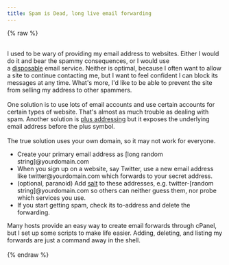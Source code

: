 ```yaml
---
title: Spam is Dead, long live email forwarding
---
```


{% raw %}
<div class="css-full-post-content js-full-post-content">
<br />I used to be wary of providing my email address to websites. Either I would do it and bear the spammy consequences, or I would use a&nbsp;<a href="http://mailinator.com/">disposable</a>&nbsp;email service. Neither is optimal, because I often want to allow a site to continue contacting me, but I want to feel confident I can block its messages at any time. What's more, I'd like to be able to prevent the site from selling my address to other spammers.<br /><br />One solution is to use lots of email accounts and use certain accounts for certain types of website. That's almost as much trouble as dealing with spam. Another solution is&nbsp;<a href="http://www.techiecorner.com/22/create-gmail-with-plus-addressing-to-prevent-spam/">plus addressing</a>&nbsp;but it exposes the underlying email address before the plus symbol.<br /><br />The true solution uses your own domain, so it may not work for everyone.<br /><ul><li>Create your primary email address as [long random string]@yourdomain.com</li><li>When you sign up on a website, say Twitter, use a new email address like twitter@yourdomain.com which forwards to your secret address.</li><li>(optional, paranoid) Add&nbsp;<a href="http://en.wikipedia.org/wiki/Salt_%28cryptography%29">salt</a>&nbsp;to these addresses, e.g. twitter-[random string]@yourdomain.com so others can neither guess them, nor probe which services you use.</li><li>If you start getting spam, check its to-address and delete the forwarding.</li></ul>Many hosts provide an easy way to create email forwards through cPanel, but I set up some scripts to make life easier. Adding, deleting, and listing my forwards are just a command away in the shell.<br /><div><br /></div>
</div>
{% endraw %}
